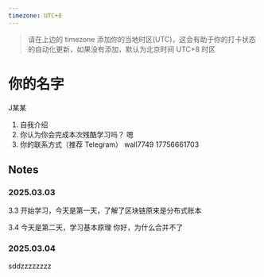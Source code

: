 ```yaml
---
timezone: UTC+8
---
```


> 请在上边的 timezone 添加你的当地时区(UTC)，这会有助于你的打卡状态的自动化更新，如果没有添加，默认为北京时间 UTC+8 时区


# 你的名字
J某某


1. 自我介绍
2. 你认为你会完成本次残酷学习吗？ 嗯
3. 你的联系方式（推荐 Telegram）  wall7749   17756661703

## Notes

<!-- Content_START -->

### 2025.03.03

3.3
开始学习，今天是第一天，了解了区块链原来是分布式账本

3.4
今天是第二天，学习基本原理
你好，为什么合并不了
### 2025.03.04
sddzzzzzzzz
<!-- Content_END -->
